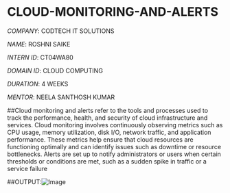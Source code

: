# CLOUD-MONITORING-AND-ALERTS

*COMPANY*: CODTECH IT SOLUTIONS

*NAME*: ROSHNI SAIKE

*INTERN ID*: CT04WA80

*DOMAIN ID*: CLOUD COMPUTING

*DURATION*: 4 WEEKS

*MENTOR*: NEELA SANTHOSH KUMAR

##Cloud monitoring and alerts refer to the tools and processes used to track the performance, health, and security of cloud infrastructure and services. Cloud monitoring involves continuously observing metrics such as CPU usage, memory utilization, disk I/O, network traffic, and application performance. These metrics help ensure that cloud resources are functioning optimally and can identify issues such as downtime or resource bottlenecks. Alerts are set up to notify administrators or users when certain thresholds or conditions are met, such as a sudden spike in traffic or a service failure

 ##OUTPUT:![Image](https://github.com/user-attachments/assets/9e40e189-ddc2-489c-aa93-d4c2f86df28a)
